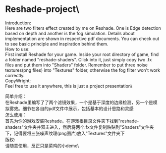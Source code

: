 ﻿# Reshade-project\
Introduction:\
  Here are two filters effect created by me on Reshade. One is Edge detection based on depth and another is the fog simulation. Details about implementation are shown in respective pdf documents. You can check out to see basic principle and inspiration behind them.\
How to use:\
  First install Reshade for your game. Inside your root directory of game, find a folder named "reshade-shaders". Click into it, just simply copy two .fx files and put them into "Shaders" folder. Remember to put three noise textures(png files) into "Textures" folder, otherwise the fog filter won't work correctly.\
CopyWright:\
  Feel free to use it anywhere, this is just a project presentation\
  
简单介绍：\
  在Reshade里编写了了两个滤镜效果，一个是基于深度的边缘检测，另一个是模拟雾效。细节在各自的pdf文件中展示，包括基本的设计思路和灵感\
怎么使用：\
  首先为你的游戏安装Reshade。在游戏根目录文件夹下找到"reshade-shaders"文件夹并双击进入，然后将两个.fx文件复制粘贴到"Shaders"文件夹下，记得要将三张噪声纹理(png图片)放入"Textures"文件夹下\
版权:\
  请随意使用，反正只是菜鸡的小demo\
  

